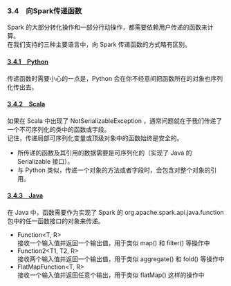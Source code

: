 ### 3.4　向Spark传递函数 ###
Spark 的大部分转化操作和一部分行动操作，都需要依赖用户传递的函数来计算。   
在我们支持的三种主要语言中，向 Spark 传递函数的方式略有区别。
#### [3.4.1　Python](P4PassFunctions.py) ####
传递函数时需要小心的一点是，Python 会在你不经意间把函数所在的对象也序列化传出去。
#### [3.4.2　Scala](S4PassFunctions.scala) ####
如果在 Scala 中出现了 NotSerializableException ，通常问题就在于我们传递了一个不可序列化的类中的函数或字段。  
记住，传递局部可序列化变量或顶级对象中的函数始终是安全的。
-   所传递的函数及其引用的数据需要是可序列化的（实现了 Java 的 Serializable 接口）。
-   与 Python 类似，传递一个对象的方法或者字段时，会包含对整个对象的引用。
#### [3.4.3　Java](J4PassFunctions.java) ####
在 Java 中，函数需要作为实现了 Spark 的 org.apache.spark.api.java.function 包中的任一函数接口的对象来传递。  
-   Function<T, R>   
接收一个输入值并返回一个输出值，用于类似 map() 和 filter() 等操作中
-   Function2<T1, T2, R>  
接收两个输入值并返回一个输出值，用于类似 aggregate() 和 fold() 等操作中
-   FlatMapFunction<T, R>  
接收一个输入值并返回任意个输出，用于类似 flatMap() 这样的操作中



